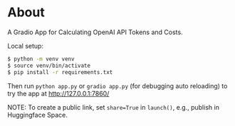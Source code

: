 # About

A Gradio App for Calculating OpenAI API Tokens and Costs. 

Local setup:

```bash
$ python -m venv venv
$ source venv/bin/activate
$ pip install -r requirements.txt
```

Then run `python app.py` or `gradio app.py` (for debugging auto reloading) to try the app at http://127.0.0.1:7860/

NOTE: To create a public link, set `share=True` in `launch()`, e.g., publish in Huggingface Space.

